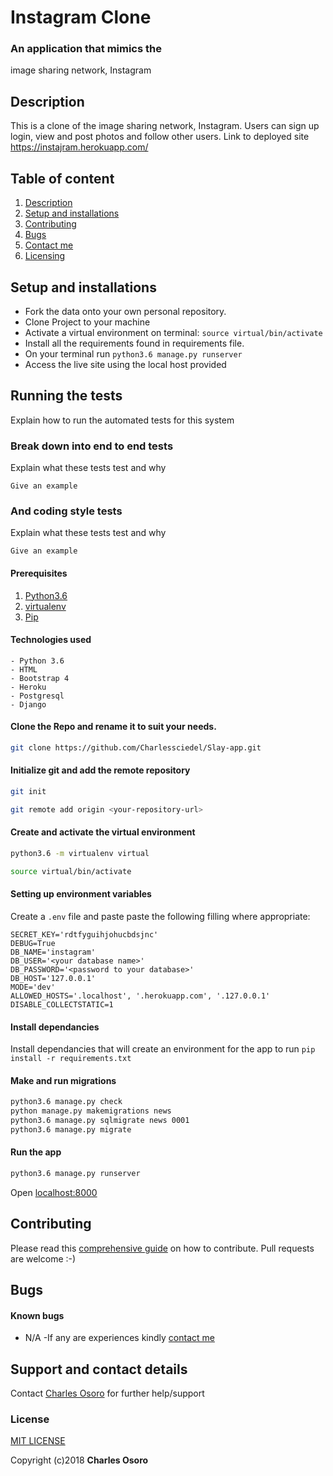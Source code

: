 # Instagram Clone

### An application that mimics the 
image sharing network, Instagram

## Description
This is a clone of the image sharing network, Instagram. Users can sign up login, view and post photos and follow other users.
Link to deployed site https://instajram.herokuapp.com/


## Table of content
1. [Description](#description)
2. [Setup and installations](#setup-and-installations)
3. [Contributing](#contributing)
4. [Bugs](#bugs)
5. [Contact me](#support-and-contact-details)
6. [Licensing](#license)


## Setup and installations
* Fork the data onto your own personal repository.
* Clone Project to your machine
* Activate a virtual environment on terminal: `source virtual/bin/activate`
* Install all the requirements found in requirements file.
* On your terminal run `python3.6 manage.py runserver`
* Access the live site using the local host provided

## Running the tests

Explain how to run the automated tests for this system

### Break down into end to end tests

Explain what these tests test and why

```
Give an example
```

### And coding style tests

Explain what these tests test and why

```
Give an example
```


#### Prerequisites
1. [Python3.6](https://www.python.org/downloads/)
2. [virtualenv](https://virtualenv.pypa.io/en/stable/installation/)
3. [Pip](https://pip.pypa.io/en/stable/installing/)

#### Technologies used
    - Python 3.6
    - HTML
    - Bootstrap 4
    - Heroku
    - Postgresql
    - Django

#### Clone the Repo and rename it to suit your needs.
```bash
git clone https://github.com/Charlessciedel/Slay-app.git
```
#### Initialize git and add the remote repository
```bash
git init
```
```bash
git remote add origin <your-repository-url>
```

#### Create and activate the virtual environment
```bash
python3.6 -m virtualenv virtual
```

```bash
source virtual/bin/activate
```

#### Setting up environment variables
Create a `.env` file and paste paste the following filling where appropriate:
```
SECRET_KEY='rdtfyguihjohucbdsjnc'
DEBUG=True
DB_NAME='instagram'
DB_USER='<your database name>'
DB_PASSWORD='<password to your database>'
DB_HOST='127.0.0.1'
MODE='dev'
ALLOWED_HOSTS='.localhost', '.herokuapp.com', '.127.0.0.1'
DISABLE_COLLECTSTATIC=1
```

#### Install dependancies
Install dependancies that will create an environment for the app to run
`pip install -r requirements.txt`

#### Make and run migrations
```bash
python3.6 manage.py check
python manage.py makemigrations news
python3.6 manage.py sqlmigrate news 0001
python3.6 manage.py migrate
```

#### Run the app
```bash
python3.6 manage.py runserver
```
Open [localhost:8000](http://127.0.0.1:8000/)


## Contributing
Please read this [comprehensive guide](https://opensource.guide/how-to-contribute/) on how to contribute. Pull requests are welcome :-)

## Bugs
#### Known bugs
 - N/A
 -If any are experiences kindly [contact me](https://charlessciedel@gmail.com)



## Support and contact details
Contact [Charles Osoro](https://chaloo56@gmail.com) for further help/support

### License
[MIT LICENSE](LICENCE)

Copyright (c)2018 **Charles Osoro**
